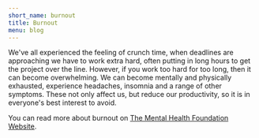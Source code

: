 ```yaml
---
short_name: burnout
title: Burnout
menu: blog
---
```


We've all experienced the feeling of crunch time, when deadlines are approaching we have to work extra hard, often
putting in long hours to get the project over the line. However, if you work too hard for too long, then it can become overwhelming.
We can become mentally and physically exhausted, experience headaches, insomnia and a range of other symptoms.
These not only affect us, but reduce our productivity, so it is in everyone's best interest to avoid.

You can read more about burnout on
[The Mental Health Foundation Website](https://www.mentalhealth.org.uk/explore-mental-health/articles/burnout-signs-causes-and-ways-recover).
